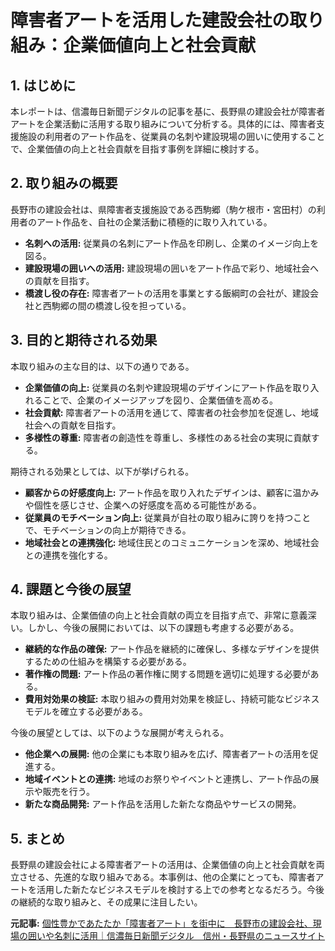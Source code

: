 # 障害者アートを活用した建設会社の取り組み：企業価値向上と社会貢献

## 1. はじめに

本レポートは、信濃毎日新聞デジタルの記事を基に、長野県の建設会社が障害者アートを企業活動に活用する取り組みについて分析する。具体的には、障害者支援施設の利用者のアート作品を、従業員の名刺や建設現場の囲いに使用することで、企業価値の向上と社会貢献を目指す事例を詳細に検討する。

## 2. 取り組みの概要

長野市の建設会社は、県障害者支援施設である西駒郷（駒ケ根市・宮田村）の利用者のアート作品を、自社の企業活動に積極的に取り入れている。

* **名刺への活用:** 従業員の名刺にアート作品を印刷し、企業のイメージ向上を図る。
* **建設現場の囲いへの活用:** 建設現場の囲いをアート作品で彩り、地域社会への貢献を目指す。
* **橋渡し役の存在:** 障害者アートの活用を事業とする飯綱町の会社が、建設会社と西駒郷の間の橋渡し役を担っている。

## 3. 目的と期待される効果

本取り組みの主な目的は、以下の通りである。

* **企業価値の向上:** 従業員の名刺や建設現場のデザインにアート作品を取り入れることで、企業のイメージアップを図り、企業価値を高める。
* **社会貢献:** 障害者アートの活用を通じて、障害者の社会参加を促進し、地域社会への貢献を目指す。
* **多様性の尊重:** 障害者の創造性を尊重し、多様性のある社会の実現に貢献する。

期待される効果としては、以下が挙げられる。

* **顧客からの好感度向上:** アート作品を取り入れたデザインは、顧客に温かみや個性を感じさせ、企業への好感度を高める可能性がある。
* **従業員のモチベーション向上:** 従業員が自社の取り組みに誇りを持つことで、モチベーションの向上が期待できる。
* **地域社会との連携強化:** 地域住民とのコミュニケーションを深め、地域社会との連携を強化する。

## 4. 課題と今後の展望

本取り組みは、企業価値の向上と社会貢献の両立を目指す点で、非常に意義深い。しかし、今後の展開においては、以下の課題も考慮する必要がある。

* **継続的な作品の確保:** アート作品を継続的に確保し、多様なデザインを提供するための仕組みを構築する必要がある。
* **著作権の問題:** アート作品の著作権に関する問題を適切に処理する必要がある。
* **費用対効果の検証:** 本取り組みの費用対効果を検証し、持続可能なビジネスモデルを確立する必要がある。

今後の展望としては、以下のような展開が考えられる。

* **他企業への展開:** 他の企業にも本取り組みを広げ、障害者アートの活用を促進する。
* **地域イベントとの連携:** 地域のお祭りやイベントと連携し、アート作品の展示や販売を行う。
* **新たな商品開発:** アート作品を活用した新たな商品やサービスの開発。

## 5. まとめ

長野県の建設会社による障害者アートの活用は、企業価値の向上と社会貢献を両立させる、先進的な取り組みである。本事例は、他の企業にとっても、障害者アートを活用した新たなビジネスモデルを検討する上での参考となるだろう。今後の継続的な取り組みと、その成果に注目したい。


**元記事:** [個性豊かであたたか「障害者アート」を街中に　長野市の建設会社、現場の囲いや名刺に活用｜信濃毎日新聞デジタル　信州・長野県のニュースサイト](https://www.shinmai.co.jp/news/article/CNTS2025042100128)